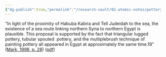 ```yaml
---
{"dg-publish":true,"permalink":"/research-vault/02-atomic-notes/pottery-suggests-an-early-sea-route-from-northern-syria-to-egypt/"}
---
```


“In light of the proximity of Habuba Kabira and Tell Judeidah to the sea, the  existence of a sea route linking northern Syria to northern Egypt is plausible. This proposal is supported by the fact that triangular­ lugged pottery, tubular­ spouted  pottery, and the multiple­brush technique of painting pottery all appeared in Egypt at approximately the same time.19” ([Mark, 1998, p. 28](zotero://select/library/items/KAD9XH5N)) ([pdf](zotero://open-pdf/library/items/UV7SU7ME?page=37&annotation=SUYQTPPK))